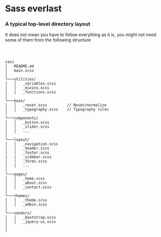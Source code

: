# Sass everlast

### A typical top-level directory layout

It does not mean you have to follow everything as it is, you might not need some of them from the following structure

```



sass
│   README.md
|   main.scss
│
└───utilities/
│   │   _variables.scss
│   │   _mixins.scss
|   |   _functions.scss
│
└───base/
│   │   _reset.scss         // Reset/normalize
│   │   _typography.scss    // Typography rules
│
└───components/
│   │   _button.scss
│   │   _slider.scss
|   |   ...
│
└───layout/
│   │   _navigation.scss
│   │   _header.scss
|   |   _footer.scss
|   |   _sidebar.scss
|   |   _forms.scss
|   |   ...
│
└───pages/
│   │   _home.scss
│   │   _about.scss
|   |   _contact.scss
│
└───themes/
│   │   _theme.scss
│   │   _admin.scss
│
└───vendors/
│   │   _bootstrap.scss
│   │   _jquery-ui.scss
|
|
```
